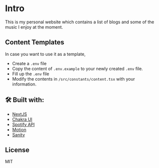 # Intro

This is my personal website which contains a list of blogs and some of the music I enjoy at the moment.

## Content Templates
In case you want to use it as a template, 
- Create a `.env` file 
- Copy the content of `.env.example` to your newly created `.env` file.
- Fill up the `.env` file
- Modify the contents in `/src/constants/content.tsx` with your information.
## 🛠 Built with:

- [NextJS](https://nextjs.org)
- [Chakra UI](https://chakra-ui.com/)
- [Spotify API](https://developer.spotify.com/)
- [Motion](https://www.framer.com/)
- [Sanity](https://sanity.io)

## License

MIT

